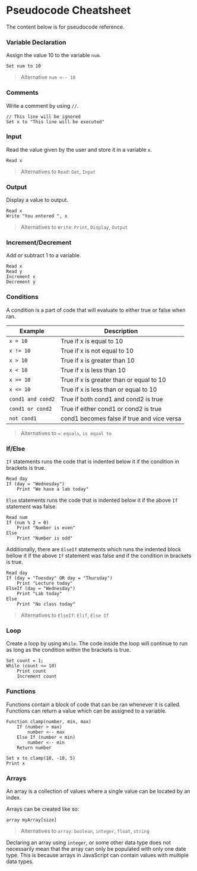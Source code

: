 # Pseudocode Cheatsheet

The content below is for pseudocode reference.

### Variable Declaration

Assign the value 10 to the variable `num`.

```
Set num to 10
```

> Alternative `num <-- 10`

### Comments

Write a comment by using `//`.

```
// This line will be ignored
Set x to "This line will be executed"
```

### Input

Read the value given by the user and store it in a variable `x`.

```
Read x
```

> Alternatives to `Read`: `Get`, `Input`

### Output

Display a value to output.

```
Read x
Write "You entered ", x
```

> Alternatives to `Write`: `Print`, `Display`, `Output`

### Increment/Decrement

Add or subtract 1 to a variable.

```
Read x
Read y
Increment x
Decrement y
```

### Conditions

A condition is a part of code that will evaluate to either true or false when ran.

| Example           | Description                                |
|-------------------|--------------------------------------------|
| `x = 10`          | True if x is equal to 10                   |
| `x != 10`         | True if x is not equal to 10               |
| `x > 10`          | True if x is greater than 10               |
| `x < 10`          | True if x is less than 10                  |
| `x >= 10`         | True if x is greater than or equal to 10   |
| `x <= 10`         | True if x is less than or equal to 10      |
| `cond1 and cond2` | True if both cond1 and cond2 is true       |
| `cond1 or cond2`  | True if either cond1 or cond2 is true      |
| `not cond1`       | cond1 becomes false if true and vice versa |

> Alternatives to `=`: `equals`, `is equal to`

### If/Else

`If` statements runs the code that is indented below it if the condition in brackets is true.

```
Read day
If (day = "Wednesday")
    Print "We have a lab today"
```

`Else` statements runs the code that is indented below it if the above `If` statement was false.

```
Read num
If (num % 2 = 0)
    Print "Number is even"
Else
    Print "Number is odd"
```

Additionally, there are `ElseIf` statements which runs the indented block bellow it if the above `If` statement was false and if the condition in brackets is true.

```
Read day
If (day = "Tuesday" OR day = "Thursday")
    Print "Lecture today"
ElseIf (day = "Wednesday")
    Print "Lab today"
Else
    Print "No class today"
```

> Alternatives to `ElseIf`: `Elif`, `Else If`

### Loop

Create a loop by using `While`. The code inside the loop will continue to run as long as the condition within the brackets is true.

```
Set count = 1;
While (count <= 10)
    Print count
    Increment count
```

### Functions

Functions contain a block of code that can be ran whenever it is called. Functions can return a value which can be assigned to a variable.

```
Function clamp(number, min, max)
    If (number > max)
        number <-- max
    Else If (number < min)
        number <-- min
    Return number

Set x to clamp(10, -10, 5)
Print x
```

### Arrays

An array is a collection of values where a single value can be located by an index.

Arrays can be created like so:

```
array myArray[size]
```

> Alternatives to `array`: `boolean`, `integer`, `float`, `string`

Declaring an array using `integer`, or some other data type does not necessarily mean that the array can only be populated with only one date type. This is because arrays in JavaScript can contain values with multiple data types.
